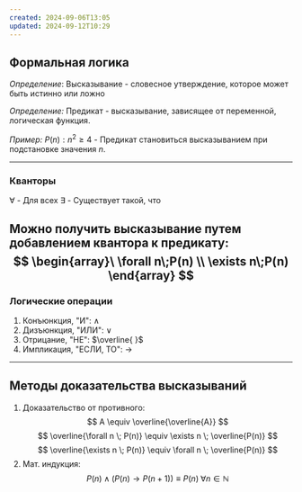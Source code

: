 ```yaml
---
created: 2024-09-06T13:05
updated: 2024-09-12T10:29
---
```

## Формальная логика

*Определение*: Высказывание - словесное утверждение, которое может быть истинно или ложно

*Определение:* Предикат - высказывание, зависящее от переменной, логическая функция.

*Пример:* $P(n) : n^2 \geq 4$ - Предикат становиться высказыванием при подстановке значения $n$.

---
### Кванторы

$\forall$ - Для всех
$\exists$ - Существует такой, что

Можно получить высказывание путем добавлением квантора к предикату:
$$
\begin{array}\
\forall n\;P(n) \\
\exists n\;P(n)
\end{array}
$$
---
### Логические операции

1. Конъюнкция, "И": $\wedge$
2. Дизъюнкция, "ИЛИ": $\vee$
3. Отрицание, "НЕ": $\overline{ }$
4. Импликация, "ЕСЛИ, ТО": $\rightarrow$

---
## Методы доказательства высказываний

1. Доказательство от противного:
$$
A \equiv \overline{\overline{A}}
$$
$$
\overline{\forall n \; P(n)} \equiv  \exists n \; \overline{P(n)}
$$
$$
\overline{\exists n \; P(n)} \equiv  \forall n \; \overline{P(n)}
$$
2. Мат. индукция:
$$
P(n) \wedge (P(n)\to P(n+1)) \equiv  P(n) \; \forall n \in \mathbb{N}
$$
